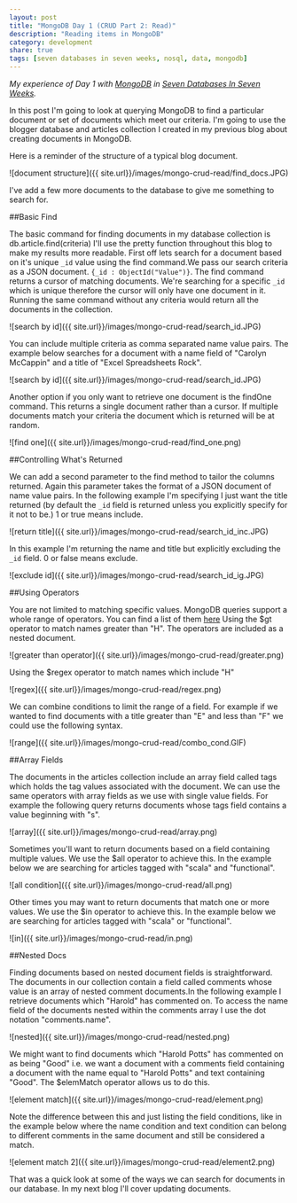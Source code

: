 ```yaml
---
layout: post
title: "MongoDB Day 1 (CRUD Part 2: Read)"
description: "Reading items in MongoDB"
category: development
share: true
tags: [seven databases in seven weeks, nosql, data, mongodb]
---
```


*My experience of Day 1 with [MongoDB](http://www.mongodb.org/) in [Seven Databases In Seven Weeks](http://pragprog.com/book/rwdata/seven-databases-in-seven-weeks).*

In this post I'm going to look at querying MongoDB to find a particular document or set of documents which meet our criteria. I'm going to use the blogger database and articles collection I created in my previous blog about creating documents in MongoDB.

Here is a reminder of the structure of a typical blog document.

 ![document structure]({{ site.url}}/images/mongo-crud-read/find_docs.JPG)

I've add a few more documents to the database to give me something to search for. 

##Basic Find

The basic command for finding documents in my database collection is db.article.find(criteria) I'll use the pretty function throughout this blog to make my results more readable. First off lets search for a document based on it's unique `_id` value using the find command.We pass our search criteria as a JSON document. 
`{_id : ObjectId("Value")}`. The find command returns a cursor of matching documents. We're searching for a specific `_id` which is unique therefore the cursor will only have one document in it. Running the same command without any criteria would return all the documents in the collection.

 ![search by id]({{ site.url}}/images/mongo-crud-read/search_id.JPG)
 
You can include multiple criteria as comma separated name value pairs. The example below searches for a document with a name field of "Carolyn McCappin" and a title of "Excel Spreadsheets Rock". 

 ![search by id]({{ site.url}}/images/mongo-crud-read/search_id.JPG)

Another option if you only want to retrieve one document is the findOne command. This returns a single document rather than a cursor. If multiple documents match your criteria the document which is returned will be at random.

 ![find one]({{ site.url}}/images/mongo-crud-read/find_one.png)

##Controlling What's Returned 

We can add a second parameter to the find method to tailor the columns returned. Again this parameter takes the format of a JSON document of name value pairs. In the following example I'm specifying I just want the title returned (by default the `_id` field is returned unless you explicitly specify for it not to be.) 1 or true means include.

 ![return title]({{ site.url}}/images/mongo-crud-read/search_id_inc.JPG)

In this example I'm returning the name and title but explicitly excluding the `_id` field. 0 or false means exclude.

 ![exclude id]({{ site.url}}/images/mongo-crud-read/search_id_ig.JPG)

##Using Operators

You are not limited to matching specific values. MongoDB queries support a whole range of operators. You can find a list of them [here](http://docs.mongodb.org/manual/reference/operators/)
Using the $gt operator to match names greater than "H". The operators are included as a nested document.

 ![greater than operator]({{ site.url}}/images/mongo-crud-read/greater.png)

Using the $regex operator to match names which include "H"

![regex]({{ site.url}}/images/mongo-crud-read/regex.png)

We can combine conditions to limit the range of a field. For example if we wanted to find documents with a title greater than "E" and less than "F" we could use the following syntax.

![range]({{ site.url}}/images/mongo-crud-read/combo_cond.GIF)

##Array Fields 

The documents in the articles collection include an array field called tags which holds the tag values associated with the document. We can use the same operators with array fields as we use with single value fields. For example the following query returns documents whose tags field contains a value beginning with "s".
 
![array]({{ site.url}}/images/mongo-crud-read/array.png)

Sometimes you'll want to return documents based on a field containing multiple values. We use the $all operator to achieve this. In the example below we are searching for articles tagged with "scala" and "functional".
 
![all condition]({{ site.url}}/images/mongo-crud-read/all.png)

Other times you may want to return documents that match one or more values. We use the $in operator to achieve this. In the example below we are searching for articles tagged with "scala" or "functional".
 
![in]({{ site.url}}/images/mongo-crud-read/in.png)

##Nested Docs 

Finding documents based on nested document fields is straightforward. The documents in our collection contain a field called comments whose value is an array of nested comment documents.In the following example I retrieve documents which "Harold" has commented on. To access the name field of the documents nested within the comments array I use the dot notation "comments.name".
 
![nested]({{ site.url}}/images/mongo-crud-read/nested.png)

We might want to find documents which "Harold Potts" has commented on as being "Good" i.e. we want a document with a comments field containing a document with the name equal to "Harold Potts" and text containing "Good". The $elemMatch operator allows us to do this.

![element match]({{ site.url}}/images/mongo-crud-read/element.png)

Note the difference between this and just listing the field conditions, like in the example below where the name condition and text condition can belong to different comments in the same document and still be considered a match.

![element match 2]({{ site.url}}/images/mongo-crud-read/element2.png)

That was a quick look at some of the ways we can search for documents in our database. In my next blog I'll cover updating documents.
